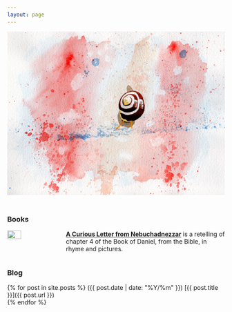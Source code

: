 ```yaml
---
layout: page
---
```


<img src="/assets/homepage/Snail.jpg" height="50%" width="100%" style="margin: 0px 0px 20px 0px; float: center;">

<h3>Books</h3>

<a href="https://smile.amazon.co.uk/Curious-Letter-Nebuchadnezzar-John-Holden/dp/B09FS5DSJK"><img src="/assets/homepage/Nebuchadnezzar.jpg" height="25%" width="25%" style="margin: 0px 10px 20px 0px; float: left;">
<b>A Curious Letter from Nebuchadnezzar</b></a> is a retelling of chapter 4 of the Book of Daniel, from the Bible, in rhyme and pictures.
<div style="clear: both;"></div>

<h3>Blog</h3>

{% for post in site.posts %}
<span class="date-home">({{ post.date | date: "%Y/%m" }})</span> [{{ post.title }}]({{ post.url }}) <br>
{% endfor %}
